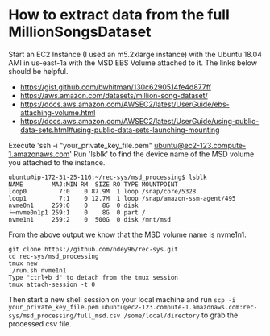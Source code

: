 # How to extract data from the full MillionSongsDataset

Start an EC2 Instance (I used an m5.2xlarge instance) with the Ubuntu 18.04 AMI in us-east-1a with the MSD EBS Volume attached to it. The links below should be helpful.
- https://gist.github.com/bwhitman/130c6290514fe4d877ff
- https://aws.amazon.com/datasets/million-song-dataset/
- https://docs.aws.amazon.com/AWSEC2/latest/UserGuide/ebs-attaching-volume.html
- https://docs.aws.amazon.com/AWSEC2/latest/UserGuide/using-public-data-sets.html#using-public-data-sets-launching-mounting

Execute 'ssh -i "your_private_key_file.pem" ubuntu@ec2-123.compute-1.amazonaws.com'
Run 'lsblk' to find the device name of the MSD volume you attached to the instance.
```
ubuntu@ip-172-31-25-116:~/rec-sys/msd_processing$ lsblk
NAME        MAJ:MIN RM  SIZE RO TYPE MOUNTPOINT
loop0         7:0    0 87.9M  1 loop /snap/core/5328
loop1         7:1    0 12.7M  1 loop /snap/amazon-ssm-agent/495
nvme0n1     259:0    0    8G  0 disk 
└─nvme0n1p1 259:1    0    8G  0 part /
nvme1n1     259:2    0  500G  0 disk /mnt/msd
```
From the above output we know that the MSD volume name is nvme1n1.

```
git clone https://github.com/ndey96/rec-sys.git
cd rec-sys/msd_processing
tmux new
./run.sh nvme1n1
Type "ctrl+b d" to detach from the tmux session
tmux attach-session -t 0
```

Then start a new shell session on your local machine and run `scp -i your_private_key_file.pem ubuntu@ec2-123.compute-1.amazonaws.com:rec-sys/msd_processing/full_msd.csv /some/local/directory` to grab the processed csv file.